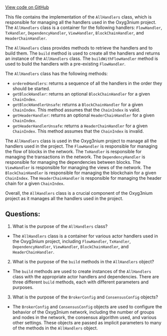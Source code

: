 [View code on GitHub](https://github.com/alephium/alephium/flow/src/main/scala/org/alephium/flow/handler/AllHandlers.scala)

This file contains the implementation of the `AllHandlers` class, which is responsible for managing all the handlers used in the Oxyg3nium project. The `AllHandlers` class is a container for the following handlers: `FlowHandler`, `TxHandler`, `DependencyHandler`, `ViewHandler`, `BlockChainHandler`, and `HeaderChainHandler`. 

The `AllHandlers` class provides methods to retrieve the handlers and to build them. The `build` method is used to create all the handlers and returns an instance of the `AllHandlers` class. The `buildWithFlowHandler` method is used to build the handlers with a pre-existing `FlowHandler`. 

The `AllHandlers` class has the following methods:
- `orderedHandlers`: returns a sequence of all the handlers in the order they should be started.
- `getBlockHandler`: returns an optional `BlockChainHandler` for a given `ChainIndex`.
- `getBlockHandlerUnsafe`: returns a `BlockChainHandler` for a given `ChainIndex`. This method assumes that the `ChainIndex` is valid.
- `getHeaderHandler`: returns an optional `HeaderChainHandler` for a given `ChainIndex`.
- `getHeaderHandlerUnsafe`: returns a `HeaderChainHandler` for a given `ChainIndex`. This method assumes that the `ChainIndex` is invalid.

The `AllHandlers` class is used in the Oxyg3nium project to manage all the handlers used in the project. The `FlowHandler` is responsible for managing the flow of blocks in the network. The `TxHandler` is responsible for managing the transactions in the network. The `DependencyHandler` is responsible for managing the dependencies between blocks. The `ViewHandler` is responsible for managing the views of the network. The `BlockChainHandler` is responsible for managing the blockchain for a given `ChainIndex`. The `HeaderChainHandler` is responsible for managing the header chain for a given `ChainIndex`. 

Overall, the `AllHandlers` class is a crucial component of the Oxyg3nium project as it manages all the handlers used in the project.
## Questions: 
 1. What is the purpose of the `AllHandlers` class?
- The `AllHandlers` class is a container for various actor handlers used in the Oxyg3nium project, including `FlowHandler`, `TxHandler`, `DependencyHandler`, `ViewHandler`, `BlockChainHandler`, and `HeaderChainHandler`.

2. What is the purpose of the `build` methods in the `AllHandlers` object?
- The `build` methods are used to create instances of the `AllHandlers` class with the appropriate actor handlers and dependencies. There are three different `build` methods, each with different parameters and purposes.

3. What is the purpose of the `BrokerConfig` and `ConsensusConfig` objects?
- The `BrokerConfig` and `ConsensusConfig` objects are used to configure the behavior of the Oxyg3nium network, including the number of groups and nodes in the network, the consensus algorithm used, and various other settings. These objects are passed as implicit parameters to many of the methods in the `AllHandlers` object.
